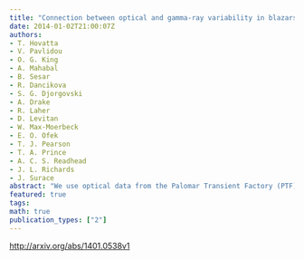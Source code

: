 ```yaml
---
title: "Connection between optical and gamma-ray variability in blazars"
date: 2014-01-02T21:00:07Z
authors:
- T. Hovatta
- V. Pavlidou
- O. G. King
- A. Mahabal
- B. Sesar
- R. Dancikova
- S. G. Djorgovski
- A. Drake
- R. Laher
- D. Levitan
- W. Max-Moerbeck
- E. O. Ofek
- T. J. Pearson
- T. A. Prince
- A. C. S. Readhead
- J. L. Richards
- J. Surace
abstract: "We use optical data from the Palomar Transient Factory (PTF) and the Catalina Real-Time Transient Survey (CRTS) to study the variability of gamma-ray detected and non-detected objects in a large population of active galactic nuclei (AGN) selected from the Candidate Gamma-Ray Blazar Survey and Fermi Gamma-Ray Space Telescope catalogs. Our samples include 714 sources with PTF data and 1244 sources with CRTS data. We calculate the intrinsic modulation index to quantify the optical variability amplitude in these samples. We find the gamma-ray detected objects to be more variable than the non-detected ones. The flat spectrum radio quasars (FSRQs) are more variable than the BL Lac objects in our sample, but the significance of the difference depends on the sample used. When dividing the objects based on their synchrotron peak frequency, we find the low synchrotron peaked (LSP) objects to be significantly more variable than the high synchrotron peaked (HSP) ones, explaining the difference between the FSRQs and BL Lacs. This could be due to the LSPs being observed near their electron energy peak, while in the HSPs the emission is caused by lower energy electrons, which cool more slowly. We also find a significant correlation between the optical and gamma-ray fluxes that is stronger in the HSP BL Lacs than in the FSRQs. The FSRQs in our sample are also more Compton dominated than the HSP BL Lacs. These findings are consistent with models where the gamma-ray emission of HSP objects is produced by the synchrotron self-Compton mechanism, while the LSP objects need an additional external Compton component that increases the scatter in the flux-flux correlation."
featured: true
tags:
math: true
publication_types: ["2"]
---
```

http://arxiv.org/abs/1401.0538v1
